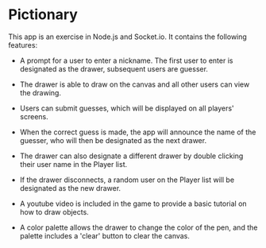 # Pictionary

This app is an exercise in Node.js and Socket.io. It contains the following features:

- A prompt for a user to enter a nickname. The first user to enter is designated as the drawer, subsequent users are guesser.

- The drawer is able to draw on the canvas and all other users can view the drawing.

- Users can submit guesses, which will be displayed on all players' screens.

- When the correct guess is made, the app will announce the name of the guesser, who will then be designated as the next drawer.

- The drawer can also designate a different drawer by double clicking their user name in the Player list.

- If the drawer disconnects, a random user on the Player list will be designated as the new drawer.

- A youtube video is included in the game to provide a basic tutorial on how to draw objects.

- A color palette allows the drawer to change the color of the pen, and the palette includes a 'clear' button to clear the canvas.